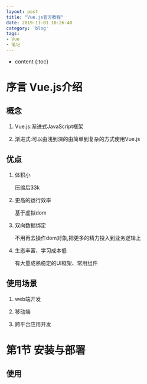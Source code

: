 ```yaml
---
layout: post
title: "Vue.js官方教程"
date: 2019-11-01 10:26:40
category: 'blog'
tags:
- Vue
- 笔记
---
```

* content
{:toc}


















# 序言 Vue.js介绍

## 概念

1. Vue.js:渐进式JavaScript框架  

2. 渐进式:可以由浅到深的由简单到复杂的方式使用Vue.js  



## 优点

1. 体积小  

    压缩后33k  

2. 更高的运行效率  

    基于虚拟dom  

3. 双向数据绑定  

    不用再去操作dom对象,把更多的精力投入到业务逻辑上  

4. 生态丰富、学习成本低  

    有大量成熟稳定的UI框架、常用组件  



## 使用场景

1. web端开发  

2. 移动端  

3. 跨平台应用开发  



# 第1节 安装与部署


## 使用<script>标签引入

1. 下载js文件并用`<script>`标签引入  

    - 开发版本:包含完整的警告和调试模式  

    - 生产版本:删除了警告,经过压缩更小  

2. CDN  

    - 最新版本(学习):`<script src="https://cdn.jsdelivr.net/npm/vue/dist/vue.js"></script>`  

    - 生产环境:`<script src="https://cdn.jsdelivr.net/npm/vue@2.6.0"></script>`  

3. NPM  

    - 最新稳定版:`$ npm install vue`  



## 命令行工具(CLI)





# 第2节 创建第一个vue应用


## Vue.js 的核心

1. 是一个允许采用简洁的模板语法来声明式地将数据渲染进 DOM 的系统  



## 创建步骤  

1. html示例

    ```

    <div id="app">

        <!--用双大括号声明变量-->

        { { message } } 

    </div>

    ```



2. js示例

    ```

    <script type="text/javascript">

        //当引入Vue.js后会声明一个全局变量Vue

        //通过new Vue的方式会返回一个对象app,被称为应用对象

        //new Vue的时候需要传递一个对象做参数

        var app = new Vue({

            el: '#app', //元素,用id选择器选中app对应的div标签

            data: {

                message: 'Hello Vue!'

            }

        })

    </script>

    ```



## 创建应用的实质  

1. 每一个Vue应用都是通过`Vue()`函数创建一个`Vue实例`开始的  

2. 通常我们会使用一个变量接收Vue()函数被new的结果(对象)  

3. 虽然没有完全遵循`MVVM`模型，但是Vue的设计也受到了它的启发。因此在文档中经常会使用`vm(ViewModel)`这个变量名表示`Vue实例`  



# 第3节 数据与方法

## 数据与方法

1. 当一个Vue实例被创建时，它将`data`对象中的所有的属性加入到Vue的`响应式`系统中。当这些属性的值发生改变时，视图将会产生“响应”，即匹配更新为新的值。  

2. html示例

    ```

    <div id="app">

        <!--用双大括号声明变量-->

        { { a } } 

    </div>

    ```



3. js示例

    ```

    <script type="text/javascript">

        // 我们的数据对象

        var data = { a: 1 }

        

        // 该对象被加入到一个 Vue 实例中

        var vm = new Vue({

            // 如果我们想让某个属性或变量能够响应式,就要在new Vue()的时候提前声明

            el: "#app",

            data: data //前面的data是vm对象的属性,后面的data是用var定义的对象形式的全新的变量

        })

        

        // 获得这个实例上的属性

        // 返回源数据中对应的字段

        vm.a == data.a // => true

        

        // 设置属性也会影响到原始数据

        vm.a = 2

        data.a // => 2

        

        // ……反之亦然

        data.a = 3

        vm.a // => 3

    </script>

    ```



4. 如果你知道你会在晚些时候需要一个属性，但是一开始它为空或不存在，那么你仅需要设置一些初始值。  

5. 这里唯一的例外是使用`Object.freeze()`  ，这会阻止修改现有的属性，也意味着响应系统无法再追踪变化。  

6. 除了数据属性，Vue实例还暴露了一些有用的实例属性与方法。它们都有前缀`$`，以便与用户定义的属性区分开来。  

7. watch方法:可以观察一个变量的变化,并且为我们获取变化之前和变化之后的结果

    ```

    // 语法格式:Vue对象.$watch(要观察的变量,function(newVal,oldVal){})

    vm.$watch('a',function(newVal,oldVal){

        // 这个回调将在 `vm.a` 改变后调用

        console.log(newVal,oldVal);

    })

    ```



# 第4节 生命周期
## 生命周期钩子


1. 每个 Vue 实例在被创建时都要经过一系列的初始化过程——例如，需要设置数据监听、编译模板、将实例挂载到 DOM 并在数据变化时更新 DOM 等。同时在这个过程中也会运行一些叫做生命周期钩子的函数，这给了用户在不同阶段添加自己的代码的机会。  

2. 生命周期钩子需要些写在`new Vue()`的时候传递的这个对象内,以属性的方式进行声明。这个属性是个函数, 

Vue运行的这个应用运行的每个阶段,系统会自动调用这个已声明到的生命周期函数  

3. 声明周期函数不能使用箭头函数,`箭头函数`是没有`this`的,而this在生命周期过程中是要频繁应用的  

4. html示例



    ```

    <div id="app">

        <!--用双大括号声明变量-->

        { { msg } } 

    </div>

    ```



5. js示例

    ```

    // 该对象被加入到一个 Vue 实例中

    var vm = new Vue({

        el: "#app",

        data: {

            msg: "hi vue",

        },

        // 在实例初始化之后,数据观测(data observer)和watch/event事件配置之前被调用

        beforeCreate:function(){

            console.log('beforeCreate');

        },

            

        // 在实例化创建完成后被立即调用

        // 在这一步,实例已完成以下的配置:数据观测(data observer),属性和方法的运算,watch/event事件回调

        // 然而,挂载阶段还没开始,$el属性目前不可见

        created:function(){

            console.log('created');

        },

        

        // 在挂载开始之前被调用,相关的渲染函数首次被调用

        beforeMount:function(){

            console.log('beforeMount');

        },

        

        // el被新创建的vm.$el替换,挂载成功

        mounted:function(){

            console.log('mounted');

        },

        

        // 数据更新时调用

        beforeUpdate:function(){

            console.log('beforeUpdate');

        },

        

        // 组件DOM已经更新,组件更新完毕

        updated:function(){

            console.log('updated');

        },

    });



    // 定时器:3秒后把"hi Vue"改成"change..."

    setTimeout(function(){

        vm.msg = "change...";

    },3000);

    ```



# 第5节 模板语法-插值

## 文本

1. 数据绑定最常见的形式就是使用“Mustache”语法 (`双大括号`) 的文本插值：  

2. html示例

    ```

    <!-- 在整个页面上使用左右双大括号的方式去包裹一个变量,再在data里去声明属性及其取值 -->

    <span>Message: { { msg } }</span>

    ```



2. 通过使用`v-once`指令，你也能执行一次性地插值，当数据改变时，插值处的内容不会更新。但请留心这会影响到该节点上的其它数据绑定：  



3. html示例

    ```

    <!--这个标签不会改变:-->

    <div id="app" v-once>

        { { msg } } 

    </div>

    ```



4. js示例

    ```

    <script type="text/javascript">

        var vm = new Vue({

            el:"#app",

            data:{

                msg:"hi vue",

            }

        });

        vm.msg = "hi..." // 毫无作用

    </script>

    ```



## 原始HTML

1. 双大括号会将数据解释为普通文本，而非`HTML`代码。为了输出真正的`HTML`，你需要使用`v-html`指令：

2. html示例

    ```

    <div id="app">

        <p>Using mustaches: { { rawHtml } }</p>

        <p v-html="rawHtml"></p>

    </div>

    ```



3. js示例

    ```

    var vm = new Vue({

        el:"#app",

        data:{

            rawHtml:'<span style="color:red">this id should be red</span>'

        }

    });

    ```



## 特性

1. Mustache 语法不能作用在`HTML`特性上，遇到这种情况应该使用`v-bind`指令：  

2. html示例

    ```

    <div id="app">

        <div v-bind:class="color">test...</div>

    </div>

    ```



3. js示例

    ```

    var vm = new Vue({

        el:"#app",

        data:{

            color:'blue'

        }

    });

    ```



4. css示例

    ```

    .red{color:red;}

    .blue{color:blue;font-size: 100px;}

    ```



5. 语法格式:`v-bind:属性="某一变量的值"`  



## 使用JavaScript表达式

1. 迄今为止，在我们的模板中，我们一直都只绑定简单的属性键值。但实际上，对于所有的数据绑定，`Vue.js`都提供了完全的`JavaScript`表达式支持。  

2. html示例

    ```

    <div id="app">

        <!--表达式-->

        <p>{ { number + 1 } }</p>

        <!--三目运算:?前面可以是个表达式也可以是个变量,这个变量值是true或false-->

        <p>{ { ok ? 'YES' : 'NO' } }</p>

        <!--函数:核心变量是message,将Vue这个字符串以什么都没有为间隔拆分,返回一个数组,将这个数组反序,再连接成一个字符串-->

        <p>{ { message.split('').reverse().join('') } }</p>

    </div>

    ```



3. js示例

    ```

    var vm = new Vue({

        el:"#app",

        data:{

            number:10,

            ok:0,

            message:"Vue"

        }

    });

    ```



# 第6节 模板语法-指令

## 指令的概念

1. 指令 (Directives) 是带有`v-`前缀的特殊特性  

2. 指令特性的值预期是单个`JavaScript`表达式 (`v-for`是例外)  

3. 指令的职责是，当表达式的值改变时，将其产生的连带影响，响应式地作用于`DOM`。    

4. html示例

    ```

    <div id="app">

        <!--此处我们使用v-if进行条件渲染,p标签是否会被渲染取决于seen这个属性--> 

        <p v-if="seen">现在你看到我了</p>

    </div>

    ```



5. js示例

    ```

    var vm = new Vue({

        el:"#app",

        data:{

            seen:true

        }

    });

    ```



## 参数

1. 一些指令能够接收一个“参数”，在指令名称之后以`冒号`表示。  

2. `v-bind`指令可以用于响应式地更新 HTML 特性：  

3. html示例

    ```

    <div id="app">

        <!-- 在这里 href 是参数，告知 v-bind 指令将该元素的 href 特性与表达式 url 的值绑定。 -->

        <a v-bind:href="url">...</a>

    </div>

    ```



4. js示例

    ```

    var vm = new Vue({

        el:"#app",

        data:{

            url:"https://cn.vuejs.org/v2/guide/syntax.html"

        }

    });

    ```



2. v-on 指令，它用于监听 DOM 事件：

    ```

    <div id="app">

        <!-- 在这里参数是监听的事件名 -->

        <a v-on:click="doSomething">...</a>

    </div>

    ```



## 修饰符

1. 修饰符 (modifier) 是以半角句号`.`指明的特殊后缀，用于指出一个指令应该以特殊方式绑定。  

2. html示例

    ```

    <div id="app">

        <!--使用@click这样的指令可以为某一个元素绑定对应的事件-->

        <div @click="click1">

            <!--先执行click2,再执行click1-->

            <!--<div @click="click2">-->

            <!--.stop就是Vue的一个修饰符,当前的click2事件执行完毕后就停下来-->

            <div @click.stop="click2">

                click me

            </div>

        </div>

    </div>

    ```



3. js示例

    ```

    var vm = new Vue({

        el:"#app",

        data:{

            seen:false,

            url:"https://cn.vuejs.org/v2/guide/syntax.html"

        },

        methods:{ //在初始化Vue对象时使用methods这样的属性内部使用键值对的形式去声明方法和方法对应的函数体

            click1:function(){

                console.log('click1...');

            },

            click2:function(){

                console.log('click2...');

            }

        }

    });

    ```



# 第7节 class与style绑定

## 绑定HTML Class

1. 对象语法:我们可以传给`v-bind:class`一个对象，以动态地切换 class：

2. html示例

    ```

    <div id="app">

        <!--active属性是否能绑定到div标签里,取决于isActive的值-->

        <div v-bind:class="{ active:isActive }" style="width: 200px;height: 200px;text-align: center;line-height: 200px;">

            hi Vue

        </div>

    </div>

    ```



3. js示例

    ```

    var vm = new Vue({

        el:"#app",

        data:{

            isActive:true

        }

    });

    ```



4. css示例

    ```

    .active{background: #ff0000;}

    ```



5. html示例

    ```

    <!-- 你可以在对象中传入更多属性来动态切换多个 class。此外，v-bind:class 指令也可以与普通的 class 属性共存。 -->

    <div id="app">

        <!--active属性是否能绑定到div标签里,取决于isActive的值-->

        <div class="test" v-bind:class="{ active:isActive,green:isGreen }" style="width: 200px;height: 200px;text-align: center;line-height: 200px;">

            hi Vue

        </div>

    </div>

    ```



6. js示例

    ```

    var vm = new Vue({

        el:"#app",

        data:{

            isActive:true,

            isGreen:true

        }

    });

    ```



7. css示例

    ```

    .test{font-size: 30px;}

    .active{background: #ff0000;}

    .green{color:#00ff00;}

    ```



2. 数组语法:我们可以把一个数组传给`v-bind:class`，以应用一个 class 列表：

    ```

    <div id="app">

        <!--v-bind class语法还支持数组形式,里面用静态的方式添加样式-->

        <!--里面如果是动态的,支持通过三元运算的方式来为某一个具体的样式进行动态的赋值-->

        <div class="test" v-bind:class="[ isActive ? 'active' : '' , isGreen ? 'green' : '' ]" style="width: 200px;height: 200px;text-align: center;line-height: 200px;">

            hi Vue

        </div>

    </div>

    ```



## 绑定内联样式

1. 对象语法:`v-bind:style`的对象语法十分直观——看着非常像 CSS，但其实是一个 JavaScript 对象。CSS 属性名可以用驼峰式 (camelCase) 或短横线分隔 (kebab-case，记得用引号括起来) 来命名：

2. html示例

    ```

    <div id="app">

        <!--前面的color是style的属性,后面的color是变量-->

        <!--使用三元运算来进行样式的绑定-->

        <div :style="{color : color,fontSize:size,background:isRed ? '#ff0000':''}">

            hi Vue

        </div>  

    </div>

    ```



3. js示例

    ```

    var vm = new Vue({

        el:"#app",

        data:{

            color:'#00ff00',

            size:'50px',

            isRed:true

        }

    });

    ```



# 第8节 条件渲染

## v-if

1. `v-else-if`指令用于条件性地渲染一块内容。这块内容只会在指令的表达式返回 truthy 值的时候被渲染。  

2. html示例

    ```

    <div id="app">

        <div v-if="type === 'A'">

            A

        </div>

        <div v-else-if="type === 'B'">

            B

        </div>

        <div v-else-if="type === 'C'">

            C

        </div>

        <div v-else>

            Not A/B/C

        </div>

    </div>

    ```



3. js示例

    ```

    var vm = new Vue({

        el:"#app",

        data:{

            type:""

        }

    });

    ```



## v-show

1. 用于根据条件展示元素的选项是`v-show`指令。  

2. html示例

    ```

    <div id="app">

        <!--不同的是带有 v-show 的元素始终会被渲染并保留在 DOM 中。v-show 只是简单地切换元素的 CSS 属性 display。-->

        <h1 v-show="ok">hello</h1>

    </div>

    ```



3. js示例

    ```

    var vm = new Vue({

        el:"#app",

        data:{

            ok:false //通过控制台可以看到h1标签内容,只是页面不显示display:none

        }

    });

    ```



## v-if vs v-show

1. v-if 是“真正”的条件渲染，因为它会确保在切换过程中条件块内的事件监听器和子组件适当地被销毁和重建。



2. v-if 也是惰性的：如果在初始渲染时条件为假，则什么也不做——直到条件第一次变为真时，才会开始渲染条件块。



3. 相比之下，v-show 就简单得多——不管初始条件是什么，元素总是会被渲染，并且只是简单地基于 CSS 进行切换。



4. 一般来说，v-if 有更高的切换开销，而 v-show 有更高的初始渲染开销。因此，如果需要非常频繁地切换，则使用 v-show 较好；如果在运行时条件很少改变，则使用 v-if 较好。



# 第9节 列表渲染

## 用 v-for 把一个数组对应为一组元素

1. 我们可以用`v-for`指令基于一个数组来渲染一个列表。v-for 指令需要使用`item in items`形式的特殊语法，其中`items`是源数据数组，而`item`则是被迭代的数组元素的别名。  

2. html示例

    ```

    <ul id="example-1">

        <li v-for="item in items">

            { { item.message } }

        </li>

    </ul>

    ```



3. js示例

    ```

    var example1 = new Vue({

        el: '#example-1',

        data: {

            items: [

                { message: 'Foo' },

                { message: 'Bar' }

            ]

        }

    })

    ```



4. 在`v-for`块中，我们可以访问所有父作用域的属性。v-for 还支持一个可选的第二个参数，即当前项的索引。  

5. html示例

    ```

    <ul id="example-2">

        <li v-for="(item, index) in items">

            { { parentMessage } } - { { index } } - { { item.message } }

        </li>

    </ul>

    ```



6. js示例

    ```

    var example2 = new Vue({

        el: '#example-2',

        data: {

            parentMessage: 'Parent',

            items: [{

                message: 'Foo'

            }, {

                message: 'Bar'

            },]

        }

    })

    ```



## 在 v-for 里使用对象

1. 你也可以用 v-for 来遍历一个对象的属性。  

2. html示例

    ```

    <ul id="v-for-object" class="demo">

        <li v-for="value, key in object">

            { { key } } : { { value } }

        </li>

    </ul>

    ```



3. js示例

    ```

    new Vue({

        el: '#v-for-object',

        data: {

            object: {

                title: 'How to do lists in Vue',

                author: 'Jane Doe',

                publishedAt: '2016-04-10'

            }

        }

    })

    ```



## 维护状态

1. 当`Vue`正在更新使用`v-for`渲染的元素列表时，它默认使用“`就地更新`”的策略。如果数据项的顺序被改变，`Vue`将不会移动`DOM`元素来匹配数据项的顺序，而是就地更新每个元素，并且确保它们在每个索引位置正确渲染。



2. 这个默认的模式是高效的，但是只适用于不依赖子组件状态或临时 DOM 状态 (例如：表单输入值) 的列表渲染输出。



3. 为了给 Vue 一个提示，以便它能跟踪每个节点的身份，从而重用和重新排序现有元素，你需要为每项提供一个唯一 key 属性：

    ```

    <ul id="v-for-object">

        <!--:key等同于v-bind:key-->

        <li v-for="value, index in object" :key="index">

            { { index } } : { { value } }

        </li>

    </ul>

    ```



# 第10节 事件绑定

## 监听事件

1. 可以用`v-on`指令监听`DOM`事件，并在触发时运行一些`JavaScript`代码。  

2. html示例

    ```

    <div id="example-1">

        <button v-on:click="counter += 1">Add { { counter } } </button>

    </div>

    ```



3. js示例

    ```

    var example1 = new Vue({

        el: '#example-1',

        data: {

            counter: 0

        }

    })

    ```



## 事件处理方法

1. 然而许多事件处理逻辑会更为复杂，所以直接把 JavaScript 代码写在 v-on 指令中是不可行的。因此 v-on 还可以接收一个需要调用的方法名称。  

2. html示例

    ```

    <div id="example-2">

        <!-- `greet` 是在下面定义的方法名 -->

        <!--有时也需要在内联语句处理器中访问原始的 DOM 事件。可以用特殊变量 $event 把它传入方法-->

        <button v-on:click="greet('abc',$event)">Greet</button>

    </div>

    ```



3. js示例

    ```

    var example2 = new Vue({

        el: '#example-2',

        data: {

            name: 'caoyang'

        },

        // 在 `methods` 对象中定义方法

        methods: {

            greet: function(str,e) {

                // `this` 在方法里指向当前 Vue 实例

                alert('Hello ' + this.name + '!')

                // `event` 是原生 DOM 事件

                if(event) {

                    alert(e.target.tagName)

                    console.log(e)

                }

            }

        }

    })



    // 也可以用 JavaScript 直接调用方法

    example2.greet() // => 'Hello caoyang!'

    ```



## 事件修饰符



1. 在事件处理程序中调用 event.preventDefault() 或 event.stopPropagation() 是非常常见的需求。尽管我们可以在方法中轻松实现这点，但更好的方式是：方法只有纯粹的数据逻辑，而不是去处理 DOM 事件细节。



2. 为了解决这个问题，`Vue.js`为`v-on`提供了事件修饰符。之前提过，修饰符是由点开头的指令后缀来表示的。  



    ```

    <!-- 阻止单击事件继续传播 -->

    <a v-on:click.stop="doThis"></a>



    <!-- 提交事件不再重载页面 -->

    <form v-on:submit.prevent="onSubmit"></form>



    <!-- 修饰符可以串联 -->

    <a v-on:click.stop.prevent="doThat"></a>



    <!-- 只有修饰符 -->

    <form v-on:submit.prevent></form>



    <!-- 添加事件监听器时使用事件捕获模式 -->

    <!-- 即内部元素触发的事件先在此处理，然后才交由内部元素进行处理 -->

    <div v-on:click.capture="doThis">...</div>



    <!-- 只当在 event.target 是当前元素自身时触发处理函数 -->

    <!-- 即事件不是从内部元素触发的 -->

    <div v-on:click.self="doThat">...</div>

    ```



3. `v-on`指令可以绑定html元素拥有的所有的事件



# 第11节 表单输入绑定

## 基础用法

1. 你可以用`v-model`指令在表单`<input>`、`<textarea>`及`<select>`元素上创建双向数据绑定。它会根据控件类型自动选取正确的方法来更新元素。  

2. `v-model`本质上不过是语法糖。它负责监听用户的输入事件以更新数据，并对一些极端场景进行一些特殊处理。  

3. v-model 在内部为不同的输入元素使用不同的属性并抛出不同的事件：

    - text 和 textarea 元素使用 value 属性和 input 事件；

    - checkbox 和 radio 使用 checked 属性和 change 事件；

    - select 字段将 value 作为 prop 并将 change 作为事件。  

4. html示例

    ```

    <div id="app">

        <input v-model="message" placeholder="edit me">

        <p>input: { { message } }</p>



        <textarea v-model="message2" placeholder="add multiple lines"></textarea>

        <p style="white-space: pre-line;">textarea: { { message2 } }</p>



        <input type="checkbox" id="checkbox" v-model="checked">

        <label for="checkbox">{ { checked } }</label>

        <br>



        <input type="checkbox" id="jack" value="Jack" v-model="checkedNames">

        <label for="jack">Jack</label>

        <input type="checkbox" id="john" value="John" v-model="checkedNames">

        <label for="john">John</label>

        <input type="checkbox" id="mike" value="Mike" v-model="checkedNames">

        <label for="mike">Mike</label>

        <br>

        <span>Checked names: { { checkedNames } }</span>

        <br>



        <input type="radio" id="one" value="One" v-model="picked">

        <label for="one">One</label>

        <input type="radio" id="two" value="Two" v-model="picked">

        <label for="two">Two</label>

        <br>

        <span>Picked: { { picked } }</span>

        <br>



        <select v-model="selected">

            <option disabled value="">请选择</option>

            <option>A</option>

            <option>B</option>

            <option>C</option>

        </select>

        <br>

        <span>Selected: { { selected } }</span>

    </div>

    ```



5. js示例

    ```

    var vm = new Vue({

        el: '#app',

        data: {

            message: "",

            message2: "",

            checked: true,

            checkedNames: [],

            picked: '',

            selected: ''

        }

    })

    ```



## 值绑定

1. 对于单选按钮，复选框及选择框的选项，v-model 绑定的值通常是静态字符串 (对于复选框也可以是布尔值)：

    ```

    <!-- 当选中时，`picked` 为字符串 "a" -->

    <input type="radio" v-model="picked" value="a">



    <!-- `toggle` 为 true 或 false -->

    <input type="checkbox" v-model="toggle">



    <!-- 当选中第一个选项时，`selected` 为字符串 "abc" -->

    <select v-model="selected">

        <option value="abc">ABC</option>

    </select>

    ```



2. 复选框:

    ```

    <input

        type="checkbox"

        v-model="toggle"

        true-value="yes"

        false-value="no"

    >



    // 当选中时

    vm.toggle === 'yes'

    // 当没有选中时

    vm.toggle === 'no'

    ```



3. 单选按钮

    ```

    <input type="radio" v-model="pick" v-bind:value="a">



    // 当选中时

    vm.pick === vm.a

    ```



4. 选择框的选项

    ```

    <select v-model="selected">

        <!-- 内联对象字面量 -->

        <option v-bind:value="{ number: 123 }">123</option>

    </select>



    // 当选中时

    typeof vm.selected // => 'object'

    vm.selected.number // => 123

    ```



## 表单提交

1. 在html文件中加一个提交按钮

    ```

    <button type="button" @click="submit">提交</button>



    methods:{

        submit:function(){

            console.log(this.message); //只打印出单行文本的内容

            // 声明一个对象形式的变量,将表单所有的值收集起来

            var postObj = {

                msg1:this.message,

                msg2:this.message2,

                checkval:this.checkedNames

            }

            console.log(postObj);

        }

    }

    ```



# 第12节 组件基础

## 基本示例

1. 组件是可复用的 Vue 实例，把经常重复的功能封装成组件,达到快捷开发的目的  

2. 创建组件语法格式:`Vue.component(组件名称,{以对象的形式描述组件})`  

3. 因为组件是可复用的 Vue 实例，所以它们与 new Vue 接收相同的选项  

4. 示例

    ```

    <div id="components-demo">

        <!--采用html标签的形式对组件进行调用,标签的名称就是组件的名称-->

        <button-counter title="title1;"></button-counter>

        <!--组件是可以复用的-->

        <button-counter title="title2;"></button-counter>

    </div>





    <script type="text/javascript">

        // 定义一个名为 button-counter 的新组件

        Vue.component('button-counter', {

            // 通过props为组件定义属性

            props:['title'],

            data: function() {

                return {

                    count: 0

                }

            },

            // 创建一个模板时需注意,一个组件的模板必须具备一个根节点

            template: '<div><h1>h1...</h1><button v-on:click="count++">{ {title} } You clicked me { { count } } times.</button></div>'

        })

        

        var vm = new Vue({

            el:"#components-demo",

            data:{  

            }

        });

    </script>

    ```



## 监听子组件事件

1. 示例

    ```

    <div id="components-demo">

        <!--5. 在组件的父级可以通过事件绑定的方式去接收到emit函数所触发的事件-->

        <button-counter title="title1;" @clicknow="clicknow">

            <!--8. 在组件的标签内部可以插入一些自定义的html内容-->

            <h2>h2...</h2>

        </button-counter>

    </div>



    <script type="text/javascript">

        Vue.component('button-counter', {

            props:['title'],

            data: function() {

                return {

                    count: 0

                }

            },

            

            // 7. 在模板内我们可以通过slot标签声明一个组件的插槽,通过插槽可以插入任意的html内容及标签 

            // 1. 把click++改成一个可执行的JavaScript函数 

            template: '<div><h1>h1...</h1><button v-on:click="clickfun">{ {title} } You clicked me { { count } } times.</button><slot></slot></div>',

            // 2. 使用methods属性去声明对应的函数

            methods:{

                clickfun:function(){

                    // 3. 在函数内部使用this对象对click变量进行处理,点击button按钮,count由0变成1

                    this.count++;

                    // 4. 使用this对象的emit方法去触发一个事件

                    // 语法格式::this.$emit(事件名称,可携带的一些参数);

                    this.$emit('clicknow',this.count);

                }

            }

        })

        

        var vm = new Vue({

            el:"#components-demo",

            data:{  

            },

            // 在页面上使用methods属性去声明clicknow方法

            methods:{

                // 6. 函数能够正确执行,并可以接收组件内部传递出来的count数据的值 

                clicknow:function(e){

                    console.log(e);

                }

            }

        });

    </script>

    ```





# 第13节 组件注册





# 第14节 单文件组件

# 第15节 免终端开发vue应用





















